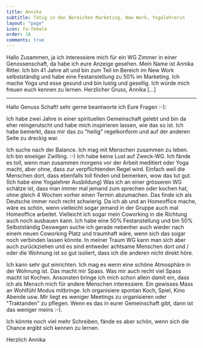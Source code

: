```yaml
---
title: Annika
subtitle: Tätig in den Bereichen Marketing, New Work, Yogalehrerin
layout: "page"
icon: fa-female
order: 18
comments: true
---
```


Hallo Zusammen,
ja ich interessiere mich für ein WG Zimmer in einer Genossenschaft, da habe ich eure Anzeige gesehen.
Mein Name ist Annika Ritter. Ich bin 41 Jahre alt und bin zum Teil im Bereich im New Work selbstständig und habe eine Festanstellung zu 50% im Marketing. Ich mache Yoga und esse gesund und bin lustig und gesellig.
Ich würde mich freuen euch kennen zu lernen.
Herzlicher Gruss,
Annika [...]

---

Hallo Genuss Schaft!
sehr gerne beantworte ich Eure Fragen :-):

Ich habe zwei Jahre in einer spirituellen Gemeinschaft gelebt und bin da eher reingerutscht und habe mich inspirieren lassen, wie das so ist.
Ich habe bemerkt, dass mir das zu "heilig" regelkonform und auf der anderen Seite zu dreckig war. 

Ich suche nach der Balance. 
Ich mag mit Menschen zusammen zu leben. Ich bin eineiiger Zwilling. :-) Ich habe keine Lust auf Zweck-WG. Ich fände es toll, wenn man zusammen morgens vor der Arbeit meditiert oder Yoga macht, aber ohne, dass zur verpflichtenden Regel wird. Einfach weil die Menschen dort, dass ebenfalls toll finden und bemerken, wow das tut gut. (Ich habe eine Yogalehrer Ausbildung)
Was ich an einer grösseren WG schätze ist, dass man immer mal jemand zum sprechen oder kochen hat, ohne gleich 4 Wochen vorher einen Termin abzumachen. Das finde ich als Deutsche immer noch recht schwierig. 
Da ich ab und an Homeoffice mache, wäre es schön, wenn vielleicht sogar jemand in der Gruppe auch mal Homeoffice arbeitet. 
Vielleicht ich sogar mein Coworking in die Richtung auch noch ausbauen kann. 
Ich habe eine 50% Festanstellung und bin 50% Selbstständig 
Deswegen suche ich gerade nebenher auch wieder nach einem neuen Coworking Platz und traumhaft wäre, wenn sich das sogar noch verbinden lassen könnte.
In meiner Traum WG kann man sich aber auch zurückziehen und es sind entweder achtsame Menschen dort und / oder die Wohnung ist so gut isoliert, dass ich die anderen nicht direkt höre. 

Ich kann sehr gut einrichten. Ich mag es wenn eine schöne Atmosphäre in der Wohnung ist. Das macht mir Spass. 
Was mir auch recht viel Spass macht ist Kochen. 
Ansonsten bringe ich mich schon allein damit ein, dass ich als Mensch mich für andere Menschen interessiere. Ein gewisses Mass an Wohlfühl Modus mitbringe. Ich organisiere spontan Koch, Spiel, Kino Abende usw.
Mir liegt es weniger Meetings zu organisieren oder "Traktanden" zu pflegen. Wenn es das in eurer Gemeinschaft gibt, dann ist das weniger meins :-).

Ich könnte noch viel mehr Schreiben, fände es aber schön, wenn sich die Chance ergibt sich kennen zu lernen. 

Herzlich Annika
